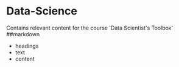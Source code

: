 Data-Science
============

Contains relevant content for the course 'Data Scientist's Toolbox'
##markdown
* headings
* text
* content
